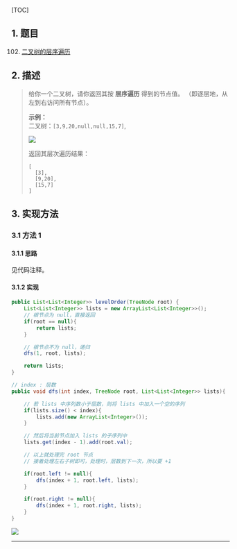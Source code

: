 [TOC]

## 1. 题目

102.  [二叉树的层序遍历](https://leetcode-cn.com/problems/binary-tree-level-order-traversal/)

## 2. 描述

>   给你一个二叉树，请你返回其按 **层序遍历** 得到的节点值。 （即逐层地，从左到右访问所有节点）。
>
>   **示例：**  
>   二叉树：`[3,9,20,null,null,15,7]`,
>
>   ![](https://img-blog.csdnimg.cn/20200703145915484.png)
>
>   返回其层次遍历结果：
>
>   ```
>   [
>     [3],
>     [9,20],
>     [15,7]
>   ]
>   ```

## 3. 实现方法

### 3.1 方法 1

#### 3.1.1 思路

见代码注释。

#### 3.1.2 实现

```java
public List<List<Integer>> levelOrder(TreeNode root) {
    List<List<Integer>> lists = new ArrayList<List<Integer>>();
    // 根节点为 null，直接返回
    if(root == null){            
        return lists;
    }

    // 根节点不为 null，递归
    dfs(1, root, lists);

    return lists;
}

// index : 层数
public void dfs(int index, TreeNode root, List<List<Integer>> lists){

    // 若 lists 中序列数小于层数，则将 lists 中加入一个空的序列
    if(lists.size() < index){
        lists.add(new ArrayList<Integer>());
    }

    // 然后将当前节点加入 lists 的子序列中
    lists.get(index - 1).add(root.val);

    // 以上就处理完 root 节点
    // 接着处理左右子树即可，处理时，层数到下一次，所以要 +1

    if(root.left != null){
        dfs(index + 1, root.left, lists);
    }

    if(root.right != null){
        dfs(index + 1, root.right, lists);
    }
}
```

![](https://gitee.com/cunyu1943/images/raw/master/ImgsUbuntu/20200510234310.png)

---
<link rel="stylesheet" href="https://cdnjs.cloudflare.com/ajax/libs/social-share.js/1.0.16/css/share.min.css">
<center><div class="social-share"></div></center>
<script type="text/javascript" src="https://cdnjs.cloudflare.com/ajax/libs/social-share.js/1.0.16/js/social-share.min.js"></script>